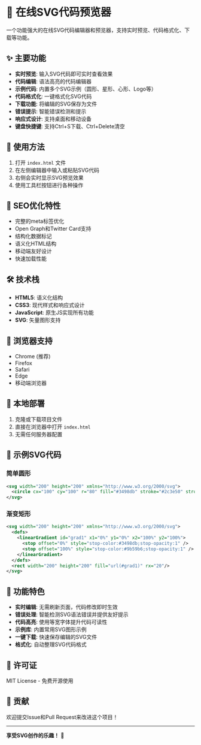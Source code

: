# 🎨 在线SVG代码预览器

一个功能强大的在线SVG代码编辑器和预览器，支持实时预览、代码格式化、下载等功能。

## ✨ 主要功能

- **实时预览**: 输入SVG代码即可实时查看效果
- **代码编辑**: 语法高亮的代码编辑器
- **示例代码**: 内置多个SVG示例（圆形、星形、心形、Logo等）
- **代码格式化**: 一键格式化SVG代码
- **下载功能**: 将编辑的SVG保存为文件
- **错误提示**: 智能错误检测和提示
- **响应式设计**: 支持桌面和移动设备
- **键盘快捷键**: 支持Ctrl+S下载、Ctrl+Delete清空

## 🚀 使用方法

1. 打开 `index.html` 文件
2. 在左侧编辑器中输入或粘贴SVG代码
3. 右侧会实时显示SVG预览效果
4. 使用工具栏按钮进行各种操作

## 🎯 SEO优化特性

- 完整的meta标签优化
- Open Graph和Twitter Card支持
- 结构化数据标记
- 语义化HTML结构
- 移动端友好设计
- 快速加载性能

## 🛠️ 技术栈

- **HTML5**: 语义化结构
- **CSS3**: 现代样式和响应式设计
- **JavaScript**: 原生JS实现所有功能
- **SVG**: 矢量图形支持

## 📱 浏览器支持

- Chrome (推荐)
- Firefox
- Safari
- Edge
- 移动端浏览器

## 🔧 本地部署

1. 克隆或下载项目文件
2. 直接在浏览器中打开 `index.html`
3. 无需任何服务器配置

## 📝 示例SVG代码

### 简单圆形
```svg
<svg width="200" height="200" xmlns="http://www.w3.org/2000/svg">
  <circle cx="100" cy="100" r="80" fill="#3498db" stroke="#2c3e50" stroke-width="4"/>
</svg>
```

### 渐变矩形
```svg
<svg width="200" height="200" xmlns="http://www.w3.org/2000/svg">
  <defs>
    <linearGradient id="grad1" x1="0%" y1="0%" x2="100%" y2="100%">
      <stop offset="0%" style="stop-color:#3498db;stop-opacity:1" />
      <stop offset="100%" style="stop-color:#9b59b6;stop-opacity:1" />
    </linearGradient>
  </defs>
  <rect width="200" height="200" fill="url(#grad1)" rx="20"/>
</svg>
```

## 🎨 功能特色

- **实时编辑**: 无需刷新页面，代码修改即时生效
- **错误处理**: 智能检测SVG语法错误并提供友好提示
- **代码高亮**: 使用等宽字体提升代码可读性
- **示例库**: 内置常用SVG图形示例
- **一键下载**: 快速保存编辑的SVG文件
- **格式化**: 自动整理SVG代码格式

## 📄 许可证

MIT License - 免费开源使用

## 🤝 贡献

欢迎提交Issue和Pull Request来改进这个项目！

---

**享受SVG创作的乐趣！** 🎉
